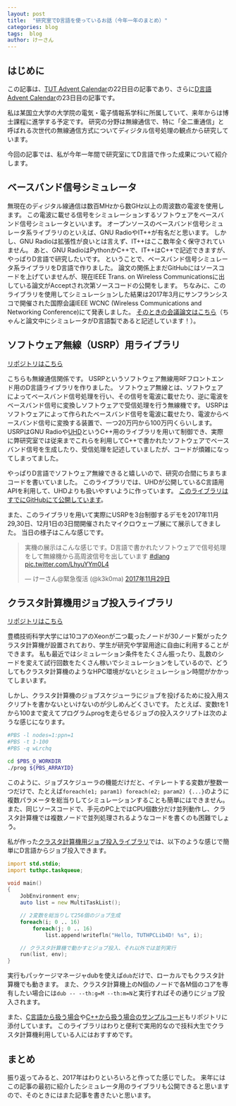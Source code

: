 ```yaml
---
layout: post
title:  "研究室でD言語を使っているお話（今年一年のまとめ）"
categories: blog
tags:  blog
author: けーさん
---
```


## はじめに

この記事は、[TUT Advent Calendar](https://adventar.org/calendars/2335)の22日目の記事であり、さらに[D言語 Advent Calendar](https://qiita.com/advent-calendar/2017/dlang)の23日目の記事です。

私は某国立大学の大学院の電気・電子情報系学科に所属していて、来年からは博士課程に進学する予定です。
研究の分野は無線通信で、特に「全二重通信」と呼ばれる次世代の無線通信方式についてディジタル信号処理の観点から研究しています。

今回の記事では、私が今年一年間で研究室にてD言語で作った成果について紹介します。


## ベースバンド信号シミュレータ

無現在のディジタル線通信は数百MHzから数GHz以上の周波数の電波を使用します。
この電波に載せる信号をシミュレーションするソフトウェアをベースバンド信号シミュレータといいます。
オープンソースのベースバンド信号シミュレータ系ライブラリのといえば、GNU RadioやIT++が有名だと思います。
しかし、GNU Radioは拡張性が良いとは言えず、IT++はここ数年全く保守されていません。
あと、GNU RadioはPythonかC++で、IT++はC++で記述できますが、やっぱりD言語で研究したいです。
ということで、ベースバンド信号シミュレータ系ライブラリをD言語で作りました。
論文の関係上まだGitHubにはソースコードを上げていませんが、現在IEEE Trans. on Wireless Communicationsに出している論文がAcceptされ次第ソースコードの公開をします。
ちなみに、このライブラリを使用してシミュレーションした結果は2017年3月にサンフランシスコで開催された国際会議IEEE WCNC (Wireless Communications and Networking Conference)にて発表しました。
[そのときの会議論文はこちら](http://ieeexplore.ieee.org/document/7925765/)（ちゃんと論文中にシミュレータがD言語製であると記述しています！）。


## ソフトウェア無線（USRP）用ライブラリ

[リポジトリはこちら](https://github.com/k3kaimu/uhd4d)

こちらも無線通信関係です。
USRPというソフトウェア無線用RFフロントエンド用のD言語ライブラリを作りました。
ソフトウェア無線とは、ソフトウェアによってベースバンド信号処理を行い、その信号を電波に載せたり、逆に電波をベースバンド信号に変換しソフトウェアで受信処理を行う無線機です。
USRPはソフトウェアによって作られたベースバンド信号を電波に載せたり、電波からベースバンド信号に変換する装置で、一つ20万円から100万円くらいします。
USRPはGNU Radioや[UHD](https://github.com/EttusResearch/uhd)というC++用のライブラリを用いて制御でき、実際に弊研究室では従来までこれらを利用してC++で書かれたソフトウェアでベースバンド信号を生成したり、受信処理を記述していましたが、コードが煩雑になってしまってました。

やっぱりD言語でソフトウェア無線できると嬉しいので、研究の合間にちまちまコードを書いていました。
このライブラリでは、UHDが公開しているC言語用APIを利用して、UHDよりも扱いやすいように作っています。
[このライブラリはすでにGitHubにて公開しています](https://github.com/k3kaimu/uhd4d)。

また、このライブラリを用いて実際にUSRPを3台制御するデモを2017年11月29,30日、12月1日の3日間開催されたマイクロウェーブ展にて展示してきました。
当日の様子はこんな感じです。

<blockquote class="twitter-tweet" data-lang="ja"><p lang="ja" dir="ltr">実機の展示はこんな感じです。D言語で書かれたソフトウェアで信号処理をして無線機から高周波信号を出しています <a href="https://twitter.com/hashtag/dlang?src=hash&amp;ref_src=twsrc%5Etfw">#dlang</a> <a href="https://t.co/LhyuYYm0L4">pic.twitter.com/LhyuYYm0L4</a></p>&mdash; けーさん@緊急復活 (@k3k0ma) <a href="https://twitter.com/k3k0ma/status/935804348575113218?ref_src=twsrc%5Etfw">2017年11月29日</a></blockquote>
<script async src="https://platform.twitter.com/widgets.js" charset="utf-8"></script>


## クラスタ計算機用ジョブ投入ライブラリ

[リポジトリはこちら](https://github.com/k3kaimu/TUT-HPCLIB4D)

豊橋技術科学大学には10コアのXeonが二つ載ったノードが30ノード繋がったクラスタ計算機が設置されており、学生が研究や学習用途に自由に利用することができます。
私も最近ではシミュレーション条件をたくさん振ったり、乱数のシードを変えて試行回数をたくさん稼いでシミュレーションをしているので、どうしてもクラスタ計算機のようなHPC環境がないとシミュレーション時間がかかってしまいます。

しかし、クラスタ計算機のジョブスケジューラにジョブを投げるために投入用スクリプトを書かないといけないのが少しめんどくさいです。
たとえば、変数tを1から100まで変えてプログラムprogを走らせるジョブの投入スクリプトは次のような感じになります。

`````bash
#PBS -l nodes=1:ppn=1
#PBS -t 1-100
#PBS -q wLrchq

cd $PBS_O_WORKDIR
./prog ${PBS_ARRAYID}
`````

このように、ジョブスケジューラの機能だけだと、イテレートする変数が整数一つだけで、たとえば`foreach(e1; param1) foreach(e2; param2) {...}`のように複数パラメータを総当りしてシミュレーションすることも簡単にはできません。
また、同じソースコードで、手元のPC上ではCPU個数分だけ並列動作し、クラスタ計算機では複数ノードで並列処理されるようなコードを書くのも困難でしょう。

私が作った[クラスタ計算機用ジョブ投入ライブラリ](https://github.com/k3kaimu/TUT-HPCLIB4D)では、以下のような感じで簡単にD言語からジョブ投入できます。

```d
import std.stdio;
import tuthpc.taskqueue;

void main()
{
    JobEnvironment env;
    auto list = new MultiTaskList();

    // 2変数を総当りして256個のジョブ生成
    foreach(i; 0 .. 16)
        foreach(j; 0 .. 16)
            list.append!writefln("Hello, TUTHPCLib4D! %s", i);

    // クラスタ計算機で動かすとジョブ投入、それ以外では並列実行
    run(list, env);
}
```

実行もパッケージマネージャdubを使えば`dub`だけで、ローカルでもクラスタ計算機でも動きます。
また、クラスタ計算機上のN個のノードで各M個のコアを専有したい場合には`dub -- --th:g=M --th:m=N`と実行すればその通りにジョブ投入されます。

また、[C言語から扱う場合](https://github.com/k3kaimu/TUT-HPCLIB4D/tree/master/examples/link_with_c)や[C++から扱う場合のサンプルコード](https://github.com/k3kaimu/TUT-HPCLIB4D/tree/master/examples/link_with_cxx)もリポジトリに添付しています。
このライブラリはわりと便利で実用的なので技科大生でクラスタ計算機利用している人にはおすすめです。


## まとめ

振り返ってみると、2017年はわりといろいろと作ってた感じでした。
来年にはこの記事の最初に紹介したシミュレータ用のライブラリも公開できると思いますので、そのときにはまた記事を書きたいと思います。
